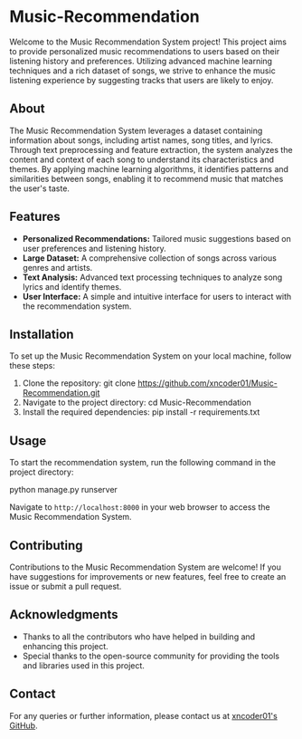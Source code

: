 # Music-Recommendation

Welcome to the Music Recommendation System project! This project aims to provide personalized music recommendations to users based on their listening history and preferences. Utilizing advanced machine learning techniques and a rich dataset of songs, we strive to enhance the music listening experience by suggesting tracks that users are likely to enjoy.

## About

The Music Recommendation System leverages a dataset containing information about songs, including artist names, song titles, and lyrics. Through text preprocessing and feature extraction, the system analyzes the content and context of each song to understand its characteristics and themes. By applying machine learning algorithms, it identifies patterns and similarities between songs, enabling it to recommend music that matches the user's taste.

## Features

- **Personalized Recommendations:** Tailored music suggestions based on user preferences and listening history.
- **Large Dataset:** A comprehensive collection of songs across various genres and artists.
- **Text Analysis:** Advanced text processing techniques to analyze song lyrics and identify themes.
- **User Interface:** A simple and intuitive interface for users to interact with the recommendation system.

## Installation

To set up the Music Recommendation System on your local machine, follow these steps:

1. Clone the repository:
   git clone https://github.com/xncoder01/Music-Recommendation.git
2. Navigate to the project directory:
   cd Music-Recommendation
3. Install the required dependencies:
   pip install -r requirements.txt


## Usage

To start the recommendation system, run the following command in the project directory:

python manage.py runserver


Navigate to `http://localhost:8000` in your web browser to access the Music Recommendation System.

## Contributing

Contributions to the Music Recommendation System are welcome! If you have suggestions for improvements or new features, feel free to create an issue or submit a pull request.

## Acknowledgments

- Thanks to all the contributors who have helped in building and enhancing this project.
- Special thanks to the open-source community for providing the tools and libraries used in this project.

## Contact

For any queries or further information, please contact us at [xncoder01's GitHub](https://github.com/xncoder01).
